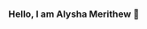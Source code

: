 ### Hello, I am Alysha Merithew 🤗

<!--
## osTicking examples
     - setting up resource groups and virtual machine
        - setting up os ticking
        - understanding osticking
## Understanding VPN
    - purpose of vpn
## Computer basics
    - OSI model
    - Compents of a computer
-->
